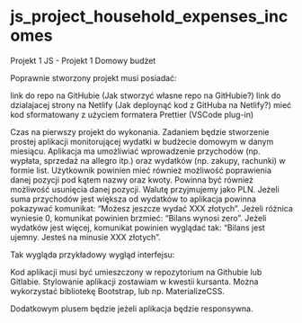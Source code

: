 # js_project_household_expenses_incomes

Projekt 1
JS - Projekt 1
Domowy budżet

Poprawnie stworzony projekt musi posiadać:

link do repo na GitHubie (Jak stworzyć własne repo na GitHubie?)
link do dzialajacej strony na Netlify (Jak deploynąć kod z GitHuba na Netlify?)
mieć kod sformatowany z użyciem formatera Prettier (VSCode plug-in)

Czas na pierwszy projekt do wykonania. Zadaniem będzie stworzenie prostej aplikacji monitorującej wydatki w budżecie domowym w danym miesiącu. Aplikacja ma umożliwiać wprowadzenie przychodów (np. wypłata, sprzedaż na allegro itp.) oraz wydatków (np. zakupy, rachunki) w formie list. Użytkownik powinien mieć również możliwość poprawienia danej pozycji pod kątem nazwy oraz kwoty. Powinna być również możliwość usunięcia danej pozycji. Walutę przyjmujemy jako PLN. Jeżeli suma przychodów jest większa od wydatków to aplikacja powinna pokazywać komunikat: “Możesz jeszcze wydać XXX złotych”. Jeżeli różnica wyniesie 0, komunikat powinien brzmieć: “Bilans wynosi zero”. Jeżeli wydatków jest więcej, komunikat powinien wyglądać tak: “Bilans jest ujemny. Jesteś na minusie XXX złotych”.

Tak wygląda przykładowy wygląd interfejsu:

Kod aplikacji musi być umieszczony w repozytorium na Githubie lub Gitlabie. Stylowanie aplikacji zostawiam w kwestii kursanta. Można wykorzystać bibliotekę Bootstrap, lub np. MaterializeCSS.

Dodatkowym plusem będzie jeżeli aplikacja będzie responsywna.
